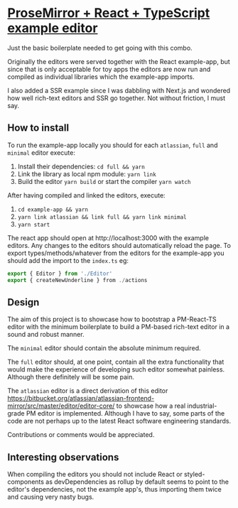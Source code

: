 # [ProseMirror + React + TypeScript example editor](https://teemukoivisto.github.io/prosemirror-react-typescript-example/)

Just the basic boilerplate needed to get going with this combo.

Originally the editors were served together with the React example-app, but since that is only acceptable for toy apps the editors are now run and compiled as individual libraries which the example-app imports.

I also added a SSR example since I was dabbling with Next.js and wondered how well rich-text editors and SSR go together. Not without friction, I must say.

## How to install

To run the example-app locally you should for each `atlassian`, `full` and `minimal` editor execute:

1. Install their dependencies: `cd full && yarn`
2. Link the library as local npm module: `yarn link`
3. Build the editor `yarn build` or start the compiler `yarn watch`

After having compiled and linked the editors, execute:

1. `cd example-app && yarn`
2. `yarn link atlassian && link full && yarn link minimal`
3. `yarn start`

The react app should open at http://localhost:3000 with the example editors. Any changes to the editors should automatically reload the page. To export types/methods/whatever from the editors for the example-app you should add the import to the `index.ts` eg:

```ts
export { Editor } from './Editor'
export { createNewUnderline } from ./actions
```

## Design

The aim of this project is to showcase how to bootstrap a PM-React-TS editor with the minimum boilerplate to build a PM-based rich-text editor in a sound and robust manner.

The `minimal` editor should contain the absolute minimum required.

The `full` editor should, at one point, contain all the extra functionality that would make the experience of developing such editor somewhat painless. Although there definitely will be some pain.

The `atlassian` editor is a direct derivation of this editor https://bitbucket.org/atlassian/atlassian-frontend-mirror/src/master/editor/editor-core/ to showcase how a real industrial-grade PM editor is implemented. Although I have to say, some parts of the code are not perhaps up to the latest React software engineering standards.

Contributions or comments would be appreciated.

## Interesting observations

When compiling the editors you should not include React or styled-components as devDependencies as rollup by default seems to point to the editor's dependencies, not the example app's, thus importing them twice and causing very nasty bugs.
